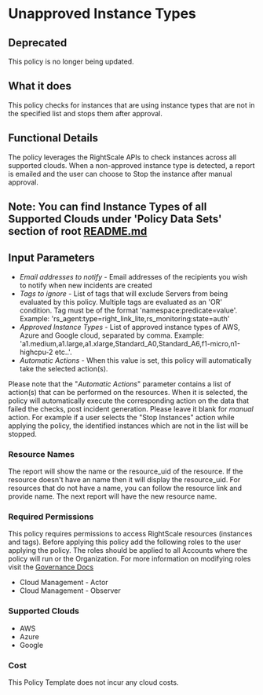 # Unapproved Instance Types

## Deprecated

This policy is no longer being updated.

## What it does

This policy checks for instances that are using instance types that are not in the specified list and stops them after approval.

## Functional Details

The policy leverages the RightScale APIs to check instances across all supported clouds. When a non-approved instance type is detected, a report is emailed and the user can choose to Stop the instance after manual approval.

## Note: You can find Instance Types of all Supported Clouds under 'Policy Data Sets' section of root [README.md](https://github.com/flexera-public/policy_templates/blob/master/README.md)

## Input Parameters

- *Email addresses to notify* - Email addresses of the recipients you wish to notify when new incidents are created
- *Tags to ignore* - List of tags that will exclude Servers from being evaluated by this policy. Multiple tags are evaluated as an 'OR' condition. Tag must be of the format 'namespace:predicate=value'. Example: 'rs_agent:type=right_link_lite,rs_monitoring:state=auth'
- *Approved Instance Types* - List of approved instance types of AWS, Azure and Google cloud, separated by comma. Example: 'a1.medium,a1.large,a1.xlarge,Standard_A0,Standard_A6,f1-micro,n1-highcpu-2 etc..'.
- *Automatic Actions* - When this value is set, this policy will automatically take the selected action(s).

Please note that the "*Automatic Actions*" parameter contains a list of action(s) that can be performed on the resources. When it is selected, the policy will automatically execute the corresponding action on the data that failed the checks, post incident generation. Please leave it blank for *manual* action.
For example if a user selects the "Stop Instances" action while applying the policy, the identified instances which are not in the list will be stopped.

### Resource Names

The report will show the name or the resource_uid of the resource. If the resource doesn't have an name then it will display the resource_uid. For resources that do not have a name, you can follow the resource link and provide name. The next report will have the new resource name.

### Required Permissions

This policy requires permissions to access RightScale resources (instances and tags). Before applying this policy add the following roles to the user applying the policy. The roles should be applied to all Accounts where the policy will run or the Organization. For more information on modifying roles visit the [Governance Docs](https://docs.rightscale.com/cm/ref/user_roles.html)

- Cloud Management - Actor
- Cloud Management - Observer

### Supported Clouds

- AWS
- Azure
- Google

### Cost

This Policy Template does not incur any cloud costs.

